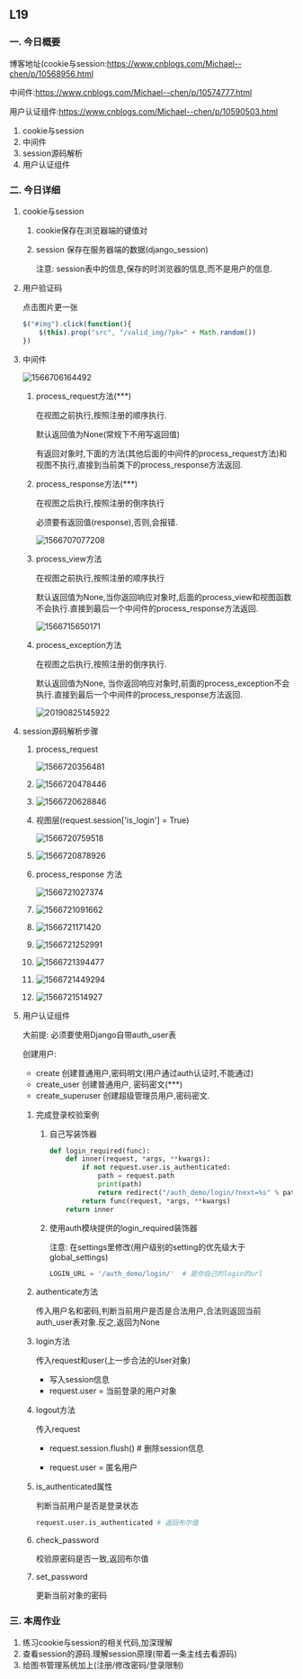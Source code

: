 ## L19

### 一. 今日概要

博客地址(cookie与session:<https://www.cnblogs.com/Michael--chen/p/10568956.html>

中间件:<https://www.cnblogs.com/Michael--chen/p/10574777.html>

用户认证组件:<https://www.cnblogs.com/Michael--chen/p/10590503.html>

1. cookie与session
2. 中间件
3. session源码解析
4. 用户认证组件

### 二. 今日详细

1. cookie与session

   1. cookie保存在浏览器端的键值对

   2. session 保存在服务器端的数据(django_session)

      注意: session表中的信息,保存的时浏览器的信息,而不是用户的信息.

2. 用户验证码

   点击图片更一张

   ```JavaScript
   $("#img").click(function(){
       $(this).prop("src", "/valid_img/?pk=" + Math.random())
   })
   ```

3. 中间件

   ![1566706164492](assets/1566706164492.png)

   1. process_request方法(***)

      在视图之前执行,按照注册的顺序执行.

      默认返回值为None(常规下不用写返回值)

      有返回对象时,下面的方法(其他后面的中间件的process_request方法)和视图不执行,直接到当前类下的process_response方法返回.

   2. process_response方法(***)

      在视图之后执行,按照注册的倒序执行

      必须要有返回值(response),否则,会报错.

      ![1566707077208](assets/1566707077208.png)

   3. process_view方法

      在视图之前执行,按照注册的顺序执行

      默认返回值为None,当你返回响应对象时,后面的process_view和视图函数不会执行.直接到最后一个中间件的process_response方法返回.

      ![1566715650171](assets/1566715650171.png)

   4. process_exception方法

      在视图之后执行,按照注册的倒序执行.

      默认返回值为None, 当你返回响应对象时,前面的process_exception不会执行.直接到最后一个中间件的process_response方法返回.

      ![20190825145922](assets/20190825145922.png)

4. session源码解析步骤

   1. process_request

      ![1566720356481](assets/1566720356481.png)

   2. ![1566720478446](assets/1566720478446.png)

   3. ![1566720628846](assets/1566720628846.png)

   4. 视图层(request.session['is_login'] = True)

      ![1566720759518](assets/1566720759518.png)

   5. ![1566720878926](assets/1566720878926.png)

   6. process_response 方法

      ![1566721027374](assets/1566721027374.png)

   7. ![1566721091662](assets/1566721091662.png)

   8. ![1566721171420](assets/1566721171420.png)

   9. ![1566721252991](assets/1566721252991.png)

   10. ![1566721394477](assets/1566721394477.png)

   11. ![1566721449294](assets/1566721449294.png)

   12. ![1566721514927](assets/1566721514927.png)

5. 用户认证组件

   大前提: 必须要使用Django自带auth_user表

   创建用户:

   - create   创建普通用户,密码明文(用户通过auth认证时,不能通过)
   - create_user  创建普通用户, 密码密文(***)
   - create_superuser 创建超级管理员用户,密码密文.

   1. 完成登录校验案例

      1. 自己写装饰器

         ```python
         def login_required(func):
             def inner(request, *args, **kwargs):
                 if not request.user.is_authenticated:
                     path = request.path
                     print(path)
                     return redirect("/auth_demo/login/?next=%s" % path)
                 return func(request, *args, **kwargs)
             return inner
         ```

      2. 使用auth模块提供的login_required装饰器

         注意: 在settings里修改(用户级别的setting的优先级大于global_settings)

         ```python
         LOGIN_URL = '/auth_demo/login/'  # 是你自己的login的url
         ```

   2. authenticate方法

      传入用户名和密码,判断当前用户是否是合法用户,合法则返回当前auth_user表对象.反之,返回为None

   3. login方法

      传入request和user(上一步合法的User对象)

      - 写入session信息
      - request.user = 当前登录的用户对象

   4. logout方法

      传入request

      - request.session.flush()  # 删除session信息

      - request.user = 匿名用户

   5. is_authenticated属性

      判断当前用户是否是登录状态

      ```python
      request.user.is_authenticated # 返回布尔值
      ```

   6. check_password

      校验原密码是否一致,返回布尔值

   7. set_password

      更新当前对象的密码

### 三. 本周作业

1. 练习cookie与session的相关代码,加深理解
2. 查看session的源码.理解session原理(带着一条主线去看源码)
3. 给图书管理系统加上(注册/修改密码/登录限制)



